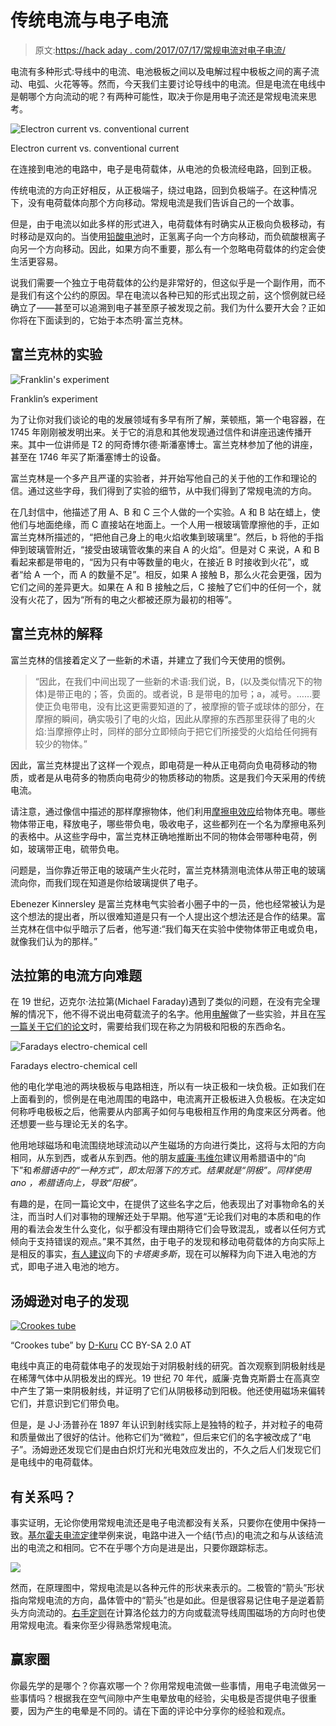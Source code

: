 # 传统电流与电子电流

> 原文:[https://hack aday . com/2017/07/17/常规电流对电子电流/](https://hackaday.com/2017/07/17/conventional-current-vs-electron-current/)

电流有多种形式:导线中的电流、电池极板之间以及电解过程中极板之间的离子流动、电弧、火花等等。然而，今天我们主要讨论导线中的电流。但是电流在电线中是朝哪个方向流动的呢？有两种可能性，取决于你是用电子流还是常规电流来思考。

![Electron current vs. conventional current](../Images/f018a86503f64cc98f54c80492ce086a.png)

Electron current vs. conventional current

在连接到电池的电路中，电子是电荷载体，从电池的负极流经电路，回到正极。

传统电流的方向正好相反，从正极端子，绕过电路，回到负极端子。在这种情况下，没有电荷载体向那个方向移动。常规电流是我们告诉自己的一个故事。

但是，由于电流以如此多样的形式进入，电荷载体有时确实从正极向负极移动，有时移动是双向的。当使用[铅酸电池](https://en.wikipedia.org/wiki/Lead%E2%80%93acid_battery)时，正氢离子向一个方向移动，而负硫酸根离子向另一个方向移动。因此，如果方向不重要，那么有一个忽略电荷载体的约定会使生活更容易。

说我们需要一个独立于电荷载体的公约是非常好的，但这似乎是一个副作用，而不是我们有这个公约的原因。早在电流以各种已知的形式出现之前，这个惯例就已经确立了——甚至可以追溯到电子甚至原子被发现之前。我们为什么要开大会？正如你将在下面读到的，它始于本杰明·富兰克林。

## 富兰克林的实验

![Franklin's experiment](../Images/cba462bcd05fb441ba3968c5f46ee3e1.png)

Franklin’s experiment

为了让你对我们谈论的电的发展领域有多早有所了解，莱顿瓶，第一个电容器，在 1745 年刚刚被发明出来。关于它的消息和其他发现通过信件和讲座迅速传播开来。其中一位讲师是 T2 的阿奇博尔德·斯潘塞博士。富兰克林参加了他的讲座，甚至在 1746 年买了斯潘塞博士的设备。

富兰克林是一个多产且严谨的实验者，并开始写他自己的关于他的工作和理论的信。通过这些字母，我们得到了实验的细节，从中我们得到了常规电流的方向。

在几封信中，他描述了用 A、B 和 C 三个人做的一个实验。A 和 B 站在蜡上，使他们与地面绝缘，而 C 直接站在地面上。一个人用一根玻璃管摩擦他的手，正如富兰克林所描述的，“把他自己身上的电火焰收集到玻璃里”。然后，b 将他的手指伸到玻璃管附近，“接受由玻璃管收集的来自 A 的火焰”。但是对 C 来说，A 和 B 看起来都是带电的，“因为只有中等数量的电火，在接近 B 时接收到火花”，或者“给 A 一个，而 A 的数量不足”。相反，如果 A 接触 B，那么火花会更强，因为它们之间的差异更大。如果在 A 和 B 接触之后，C 接触了它们中的任何一个，就没有火花了，因为“所有的电之火都被还原为最初的相等”。

## 富兰克林的解释

富兰克林的信接着定义了一些新的术语，并建立了我们今天使用的惯例。

> “因此，在我们中间出现了一些新的术语:我们说，B，(以及类似情况下的物体)是带正电的；答，负面的。或者说，B 是带电的加号；a，减号。……要使正负电带电，没有比这更需要知道的了，被摩擦的管子或球体的部分，在摩擦的瞬间，确实吸引了电的火焰，因此从摩擦的东西那里获得了电的火焰:当摩擦停止时，同样的部分立即倾向于把它们所接受的火焰给任何拥有较少的物体。”

因此，富兰克林提出了这样一个观点，即电荷是一种从正电荷向负电荷移动的物质，或者是从电荷多的物质向电荷少的物质移动的物质。这是我们今天采用的传统电流。

请注意，通过像信中描述的那样摩擦物体，他们利用[摩擦电效应](https://en.wikipedia.org/wiki/Triboelectric_effect)给物体充电。哪些物体带正电，释放电子，哪些带负电，吸收电子，这些都列在一个名为摩擦电系列的表格中。从这些字母中，富兰克林正确地推断出不同的物体会带哪种电荷，例如，玻璃带正电，硫带负电。

问题是，当你靠近带正电的玻璃产生火花时，富兰克林猜测电流体从带正电的玻璃流向你，而我们现在知道是你给玻璃提供了电子。

Ebenezer Kinnersley 是富兰克林电气实验者小圈子中的一员，他也经常被认为是这个想法的提出者，所以很难知道是只有一个人提出这个想法还是合作的结果。富兰克林在信中似乎暗示了后者，他写道:“我们每天在实验中使物体带正电或负电，就像我们认为的那样。”

## 法拉第的电流方向难题

在 19 世纪，迈克尔·法拉第(Michael Faraday)遇到了类似的问题，在没有完全理解的情况下，他不得不说出电荷载流子的名字。他用[电解](https://en.wikipedia.org/wiki/Electrolysis)做了一些实验，并且在[写一篇关于它们的论文](http://www.gutenberg.org/files/14986/14986-h/14986-h.htm#toc_28)时，需要给我们现在称之为阴极和阳极的东西命名。

![Faradays electro-chemical cell](../Images/f4797b8d62e05eb1157a6bdf3bcdfd13.png)

Faradays electro-chemical cell

他的电化学电池的两块极板与电路相连，所以有一块正极和一块负极。正如我们在上面看到的，惯例是在电池周围的电路中，电流离开正极板进入负极板。在决定如何称呼电极板之后，他需要从内部离子如何与电极相互作用的角度来区分两者。他还想要一些与理论无关的名字。

他用地球磁场和电流围绕地球流动以产生磁场的方向进行类比，这将与太阳的方向相同，从东到西，或者从东到西。他的朋友[威廉·韦维尔](https://en.wikipedia.org/wiki/William_Whewell)建议用希腊语中的“向下”和*希腊语中的“一种方式”，即太阳落下的方式。结果就是“阴极”。同样使用 *ano* ，希腊语向上，导致“阳极”。*

有趣的是，在同一篇论文中，在提供了这些名字之后，他表现出了对事物命名的关注，而当时人们对事物的理解还处于早期。他写道“无论我们对电的本质和电的作用的看法会发生什么变化，似乎都没有理由期待它们会导致混乱，或者以任何方式倾向于支持错误的观点。”果不其然，由于电子的发现和移动电荷载体的方向实际上是相反的事实，[有人建议](https://en.wikipedia.org/wiki/Cathode#Etymology)向下的*卡塔奥多斯*，现在可以解释为向下进入电池的方式，即电子进入电池的地方。

## 汤姆逊对电子的发现

[![Crookes tube](../Images/ce8d74a965f06aecb83946772f91efb2.png)](https://hackaday.com/wp-content/uploads/2017/07/979px-crookes_tube_two_views.jpg)

“Crookes tube” by [D-Kuru](https://commons.wikimedia.org/wiki/User:D-Kuru) CC BY-SA 2.0 AT

电线中真正的电荷载体电子的发现始于对阴极射线的研究。首次观察到阴极射线是在稀薄气体中从阴极发出的辉光。19 世纪 70 年代，威廉·克鲁克斯爵士在高真空中产生了第一束阴极射线，并证明了它们从阴极移动到阳极。他还使用磁场来偏转它们，并意识到它们带负电。

但是，是 J·J·汤普孙在 1897 年认识到射线实际上是独特的粒子，并对粒子的电荷和质量做出了很好的估计。他称它们为“微粒”，但后来它们的名字被改成了“电子”。汤姆逊还发现它们是由白炽灯光和光电效应发出的，不久之后人们发现它们是电线中的电荷载体。

## 有关系吗？

事实证明，无论你使用常规电流还是电子电流都没有关系，只要你在使用中保持一致。[基尔霍夫电流定律](http://hackaday.com/2017/05/25/ohm-dont-forget-kirchhoff/)举例来说，电路中进入一个结(节点)的电流之和与从该结流出的电流之和相同。它不在乎哪个方向是进是出，只要你跟踪标志。

![](../Images/f54ca1b28c36a05dd5f4e4d6f7e2e9ed.png)

然而，在原理图中，常规电流是以各种元件的形状来表示的。二极管的“箭头”形状指向常规电流的方向，晶体管中的“箭头”也是如此。但是很容易记住电子是逆着箭头方向流动的。[右手定则](https://en.wikipedia.org/wiki/Right-hand_rule)在计算洛伦兹力的方向或载流导线周围磁场的方向时也使用常规电流。看来你至少得熟悉常规电流。

## 赢家圈

你最先学的是哪个？你喜欢哪一个？你用常规电流做一些事情，用电子电流做另一些事情吗？根据我在空气间隙中产生电晕放电的经验，尖电极是否提供电子很重要，因为产生的电晕是不同的。请在下面的评论中分享你的经验和观点。